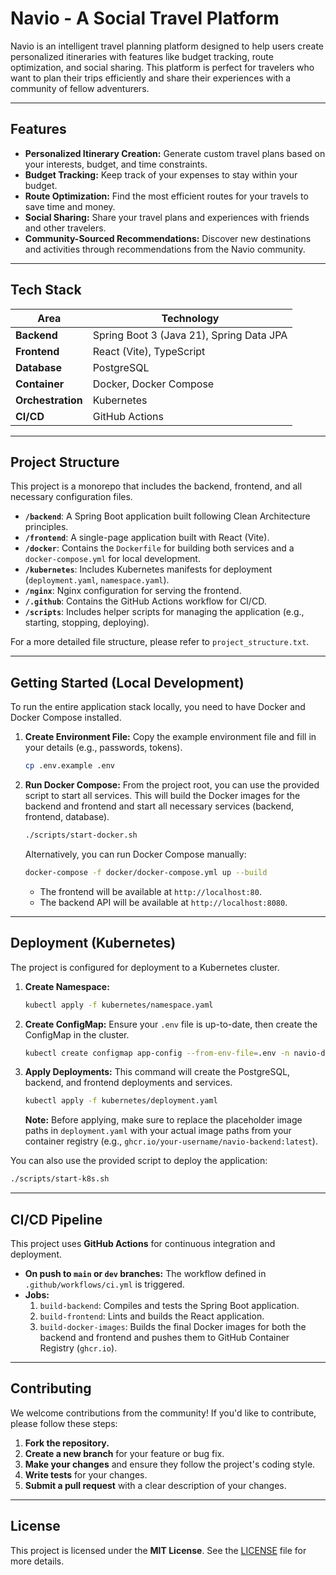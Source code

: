 # Navio - A Social Travel Platform

Navio is an intelligent travel planning platform designed to help users create personalized itineraries with features like budget tracking, route optimization, and social sharing. This platform is perfect for travelers who want to plan their trips efficiently and share their experiences with a community of fellow adventurers.

---

## Features

- **Personalized Itinerary Creation:** Generate custom travel plans based on your interests, budget, and time constraints.
- **Budget Tracking:** Keep track of your expenses to stay within your budget.
- **Route Optimization:** Find the most efficient routes for your travels to save time and money.
- **Social Sharing:** Share your travel plans and experiences with friends and other travelers.
- **Community-Sourced Recommendations:** Discover new destinations and activities through recommendations from the Navio community.

---

## Tech Stack

| Area              | Technology                               |
| ----------------- | ---------------------------------------- |
| **Backend**       | Spring Boot 3 (Java 21), Spring Data JPA |
| **Frontend**      | React (Vite), TypeScript               |
| **Database**      | PostgreSQL                               |
| **Container**     | Docker, Docker Compose                   |
| **Orchestration** | Kubernetes                               |
| **CI/CD**         | GitHub Actions                           |

---

## Project Structure

This project is a monorepo that includes the backend, frontend, and all necessary configuration files.

- **`/backend`**: A Spring Boot application built following Clean Architecture principles.
- **`/frontend`**: A single-page application built with React (Vite).
- **`/docker`**: Contains the `Dockerfile` for building both services and a `docker-compose.yml` for local development.
- **`/kubernetes`**: Includes Kubernetes manifests for deployment (`deployment.yaml`, `namespace.yaml`).
- **`/nginx`**: Nginx configuration for serving the frontend.
- **`/.github`**: Contains the GitHub Actions workflow for CI/CD.
- **`/scripts`**: Includes helper scripts for managing the application (e.g., starting, stopping, deploying).

For a more detailed file structure, please refer to `project_structure.txt`.

---

## Getting Started (Local Development)

To run the entire application stack locally, you need to have Docker and Docker Compose installed.

1.  **Create Environment File:**
    Copy the example environment file and fill in your details (e.g., passwords, tokens).
    ```bash
    cp .env.example .env
    ```

2.  **Run Docker Compose:**
    From the project root, you can use the provided script to start all services. This will build the Docker images for the backend and frontend and start all necessary services (backend, frontend, database).
    ```bash
    ./scripts/start-docker.sh
    ```

    Alternatively, you can run Docker Compose manually:
    ```bash
    docker-compose -f docker/docker-compose.yml up --build
    ```

    - The frontend will be available at `http://localhost:80`.
    - The backend API will be available at `http://localhost:8080`.

---

## Deployment (Kubernetes)

The project is configured for deployment to a Kubernetes cluster.

1.  **Create Namespace:**
    ```bash
    kubectl apply -f kubernetes/namespace.yaml
    ```

2.  **Create ConfigMap:**
    Ensure your `.env` file is up-to-date, then create the ConfigMap in the cluster.
    ```bash
    kubectl create configmap app-config --from-env-file=.env -n navio-dev
    ```

3.  **Apply Deployments:**
    This command will create the PostgreSQL, backend, and frontend deployments and services.
    ```bash
    kubectl apply -f kubernetes/deployment.yaml
    ```
    **Note:** Before applying, make sure to replace the placeholder image paths in `deployment.yaml` with your actual image paths from your container registry (e.g., `ghcr.io/your-username/navio-backend:latest`).

You can also use the provided script to deploy the application:
```bash
./scripts/start-k8s.sh
```

---

## CI/CD Pipeline

This project uses **GitHub Actions** for continuous integration and deployment.

- **On push to `main` or `dev` branches:** The workflow defined in `.github/workflows/ci.yml` is triggered.
- **Jobs:**
    1.  `build-backend`: Compiles and tests the Spring Boot application.
    2.  `build-frontend`: Lints and builds the React application.
    3.  `build-docker-images`: Builds the final Docker images for both the backend and frontend and pushes them to GitHub Container Registry (`ghcr.io`).

---

## Contributing

We welcome contributions from the community! If you'd like to contribute, please follow these steps:

1.  **Fork the repository.**
2.  **Create a new branch** for your feature or bug fix.
3.  **Make your changes** and ensure they follow the project's coding style.
4.  **Write tests** for your changes.
5.  **Submit a pull request** with a clear description of your changes.

---

## License

This project is licensed under the **MIT License**. See the [LICENSE](LICENSE) file for more details.
